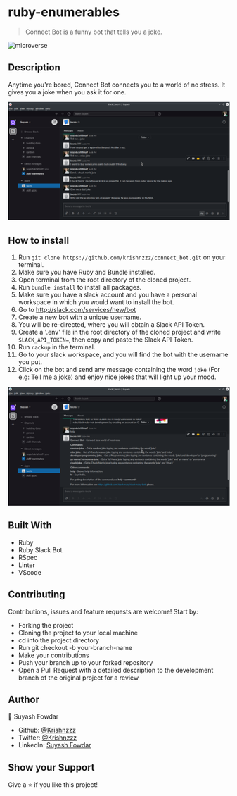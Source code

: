 # ruby-enumerables

> Connect Bot is a funny bot that tells you a joke.

![microverse](https://camo.githubusercontent.com/3a5835d4f56c57cec85939ac345e43fef164c178/68747470733a2f2f696d672e736869656c64732e696f2f62616467652f4d6963726f76657273652d626c756576696f6c6574)

## Description

Anytime you're bored, Connect Bot connects you to a world of no stress. It gives you a joke when you ask it for one.

![screenshot](assets/screenshot_2.png)

## How to install

1. Run `git clone https://github.com/krishnzzz/connect_bot.git` on your terminal.
2. Make sure you have Ruby and Bundle installed.
3. Open terminal from the root directory of the cloned project.
4. Run `bundle install` to install all packages.
5. Make sure you have a slack account and you have a personal workspace in which you would want to install the bot.
6. Go to http://slack.com/services/new/bot
7. Create a new bot with a unique username.
8. You will be re-directed, where you will obtain a Slack API Token.
9. Create a '.env' file in the root directory of the cloned project and write `SLACK_API_TOKEN=`, then copy and paste the Slack API Token.
10. Run `rackup` in the terminal.
11. Go to your slack workspace, and you will find the bot with the username you put.
12. Click on the bot and send any message containing the word `joke` (For e.g: Tell me a joke) and enjoy nice jokes that will light up your mood.

![screenshot](assets/screenshot_1.png)

## Built With

- Ruby
- Ruby Slack Bot
- RSpec
- Linter
- VScode

## Contributing

Contributions, issues and feature requests are welcome! Start by:

  - Forking the project
  - Cloning the project to your local machine
  - cd into the project directory
  - Run git checkout -b your-branch-name
  - Make your contributions
  - Push your branch up to your forked repository
  - Open a Pull Request with a detailed description to the development branch of the original project for a review

## Author

👤 Suyash Fowdar
- Github: [@Krishnzzz](https://github.com/krishnzzz)
- Twitter: [@Krishnzzz](https://twitter.com/Krishnzzz)
- LinkedIn: [Suyash Fowdar](https://www.linkedin.com/in/suyash-fowdar-22b89514a/)

## Show your Support
Give a ⭐ if you like this project!
